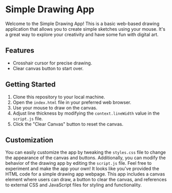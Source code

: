 # Simple Drawing App

Welcome to the Simple Drawing App! This is a basic web-based drawing application that allows you to create simple sketches using your mouse. It's a great way to explore your creativity and have some fun with digital art.

## Features

- Crosshair cursor for precise drawing.
- Clear canvas button to start over.
 
## Getting Started

1. Clone this repository to your local machine.
2. Open the `index.html` file in your preferred web browser.
3. Use your mouse to draw on the canvas.
4. Adjust line thickness by modifying the `context.lineWidth` value in the `script.js` file.
5. Click the "Clear Canvas" button to reset the canvas.

## Customization

You can easily customize the app by tweaking the `styles.css` file to change the appearance of the canvas and buttons. Additionally, you can modify the behavior of the drawing app by editing the `script.js` file. Feel free to experiment and make the app your own!
It looks like you've provided the HTML code for a simple drawing app webpage. This app includes a canvas element where users can draw, a button to clear the canvas, and references to external CSS and JavaScript files for styling and functionality.


